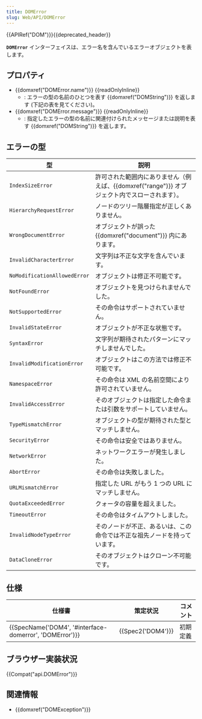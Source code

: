 ```yaml
---
title: DOMError
slug: Web/API/DOMError
---
```

{{APIRef("DOM")}}{{deprecated_header}}

**`DOMError`** インターフェイスは、エラー名を含んでいるエラーオブジェクトを表します。

## プロパティ

- {{domxref("DOMError.name")}} {{readOnlyInline}}
  - : エラーの型の名前のひとつを表す {{domxref("DOMString")}} を返します (下記の表を見てください)。
- {{domxref("DOMError.message")}} {{readOnlyInline}}
  - : 指定したエラーの型の名前に関連付けられたメッセージまたは説明を表す {{domxref("DOMString")}} を返します。

## エラーの型

| 型                           | 説明                                                                                                  |
| ---------------------------- | ----------------------------------------------------------------------------------------------------- |
| `IndexSizeError`             | 許可された範囲内にありません（例えば、{{domxref("range")}} オブジェクト内でスローされます）。 |
| `HierarchyRequestError`      | ノードのツリー階層指定が正しくありません。                                                            |
| `WrongDocumentError`         | オブジェクトが誤った {{domxref("document")}} 内にあります。                                  |
| `InvalidCharacterError`      | 文字列は不正な文字を含んでいます。                                                                    |
| `NoModificationAllowedError` | オブジェクトは修正不可能です。                                                                        |
| `NotFoundError`              | オブジェクトを見つけられませんでした。                                                                |
| `NotSupportedError`          | その命令はサポートされていません。                                                                    |
| `InvalidStateError`          | オブジェクトが不正な状態です。                                                                        |
| `SyntaxError`                | 文字列が期待されたパターンにマッチしませんでした。                                                    |
| `InvalidModificationError`   | オブジェクトはこの方法では修正不可能です。                                                            |
| `NamespaceError`             | その命令は XML の名前空間により許可されていません。                                                   |
| `InvalidAccessError`         | そのオブジェクトは指定した命令または引数をサポートしていません。                                      |
| `TypeMismatchError`          | オブジェクトの型が期待された型とマッチしません。                                                      |
| `SecurityError`              | その命令は安全ではありません。                                                                        |
| `NetworkError`               | ネットワークエラーが発生しました。                                                                    |
| `AbortError`                 | その命令は失敗しました。                                                                              |
| `URLMismatchError`           | 指定した URL がもう 1 つの URL にマッチしません。                                                     |
| `QuotaExceededError`         | クォータの容量を超えました。                                                                          |
| `TimeoutError`               | その命令はタイムアウトしました。                                                                      |
| `InvalidNodeTypeError`       | そのノードが不正、あるいは、この命令では不正な祖先ノードを持っています。                              |
| `DataCloneError`             | そのオブジェクトはクローン不可能です。                                                                |

## 仕様

| 仕様書                                                                   | 策定状況                 | コメント |
| ------------------------------------------------------------------------ | ------------------------ | -------- |
| {{SpecName('DOM4', '#interface-domerror', 'DOMError')}} | {{Spec2('DOM4')}} | 初期定義 |

## ブラウザー実装状況

{{Compat("api.DOMError")}}

## 関連情報

- {{domxref("DOMException")}}
